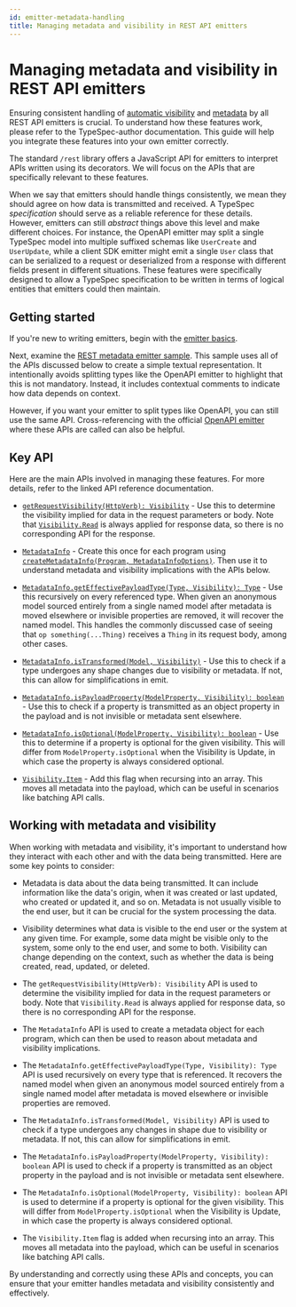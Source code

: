 ```yaml
---
id: emitter-metadata-handling
title: Managing metadata and visibility in REST API emitters
---
```


# Managing metadata and visibility in REST API emitters

Ensuring consistent handling of [automatic visibility](../libraries/http/operations.md#automatic-visibility) and [metadata](../libraries/http/operations.md#metadata) by all REST API emitters is crucial. To understand how these features work, please refer to the TypeSpec-author documentation. This guide will help you integrate these features into your own emitter correctly.

The standard `/rest` library offers a JavaScript API for emitters to interpret APIs written using its decorators. We will focus on the APIs that are specifically relevant to these features.

When we say that emitters should handle things consistently, we mean they should agree on how data is transmitted and received. A TypeSpec _specification_ should serve as a reliable reference for these details. However, emitters can still _abstract_ things above this level and make different choices. For instance, the OpenAPI emitter may split a single TypeSpec model into multiple suffixed schemas like `UserCreate` and `UserUpdate`, while a client SDK emitter might emit a single `User` class that can be serialized to a request or deserialized from a response with different fields present in different situations. These features were specifically designed to allow a TypeSpec specification to be written in terms of logical entities that emitters could then maintain.

## Getting started

If you're new to writing emitters, begin with the [emitter basics](./emitters-basics.md).

Next, examine the [REST metadata emitter sample](https://github.com/microsoft/typespec/tree/main/packages/samples/rest-metadata-emitter). This sample uses all of the APIs discussed below to create a simple textual representation. It intentionally avoids splitting types like the OpenAPI emitter to highlight that this is not mandatory. Instead, it includes contextual comments to indicate how data depends on context.

However, if you want your emitter to split types like OpenAPI, you can still use the same API. Cross-referencing with the official [OpenAPI emitter](../emitters/openapi3/openapi.md) where these APIs are called can also be helpful.

## Key API

Here are the main APIs involved in managing these features. For more details, refer to the linked API reference documentation.

- [`getRequestVisibility(HttpVerb): Visibility`](../libraries/http/reference/js-api/functions/getRequestVisibility.md) - Use this to determine the visibility implied for data in the request parameters or body. Note that [`Visibility.Read`](../libraries/http/reference/js-api/enumerations/Visibility.md) is always applied for response data, so there is no corresponding API for the response.

- [`MetadataInfo`](../libraries/http/reference/js-api/interfaces/MetadataInfo.md) - Create this once for each program using [`createMetadataInfo(Program, MetadataInfoOptions)`](../libraries/http/reference/js-api/functions/createMetadataInfo.md). Then use it to understand metadata and visibility implications with the APIs below.

- [`MetadataInfo.getEffectivePayloadType(Type, Visibility): Type`](../libraries/http/reference/js-api/interfaces/MetadataInfo.md#geteffectivepayloadtype) - Use this recursively on every referenced type. When given an anonymous model sourced entirely from a single named model after metadata is moved elsewhere or invisible properties are removed, it will recover the named model. This handles the commonly discussed case of seeing that `op something(...Thing)` receives a `Thing` in its request body, among other cases.

- [`MetadataInfo.isTransformed(Model, Visibility)`](../libraries/http/reference/js-api/interfaces/MetadataInfo.md#istransformed) - Use this to check if a type undergoes any shape changes due to visibility or metadata. If not, this can allow for simplifications in emit.

- [`MetadataInfo.isPayloadProperty(ModelProperty, Visibility): boolean`](../libraries/http/reference/js-api/interfaces/MetadataInfo.md#ispayloadproperty) - Use this to check if a property is transmitted as an object property in the payload and is not invisible or metadata sent elsewhere.

- [`MetadataInfo.isOptional(ModelProperty, Visibility): boolean`](../libraries/http/reference/js-api/interfaces/MetadataInfo.md#isoptional) - Use this to determine if a property is optional for the given visibility. This will differ from `ModelProperty.isOptional` when the Visibility is Update, in which case the property is always considered optional.

- [`Visibility.Item`](../libraries/http/reference/js-api/enumerations/Visibility.md) - Add this flag when recursing into an array. This moves all metadata into the payload, which can be useful in scenarios like batching API calls.

## Working with metadata and visibility

When working with metadata and visibility, it's important to understand how they interact with each other and with the data being transmitted. Here are some key points to consider:

- Metadata is data about the data being transmitted. It can include information like the data's origin, when it was created or last updated, who created or updated it, and so on. Metadata is not usually visible to the end user, but it can be crucial for the system processing the data.

- Visibility determines what data is visible to the end user or the system at any given time. For example, some data might be visible only to the system, some only to the end user, and some to both. Visibility can change depending on the context, such as whether the data is being created, read, updated, or deleted.

- The `getRequestVisibility(HttpVerb): Visibility` API is used to determine the visibility implied for data in the request parameters or body. Note that `Visibility.Read` is always applied for response data, so there is no corresponding API for the response.

- The `MetadataInfo` API is used to create a metadata object for each program, which can then be used to reason about metadata and visibility implications.

- The `MetadataInfo.getEffectivePayloadType(Type, Visibility): Type` API is used recursively on every type that is referenced. It recovers the named model when given an anonymous model sourced entirely from a single named model after metadata is moved elsewhere or invisible properties are removed.

- The `MetadataInfo.isTransformed(Model, Visibility)` API is used to check if a type undergoes any changes in shape due to visibility or metadata. If not, this can allow for simplifications in emit.

- The `MetadataInfo.isPayloadProperty(ModelProperty, Visibility): boolean` API is used to check if a property is transmitted as an object property in the payload and is not invisible or metadata sent elsewhere.

- The `MetadataInfo.isOptional(ModelProperty, Visibility): boolean` API is used to determine if a property is optional for the given visibility. This will differ from `ModelProperty.isOptional` when the Visibility is Update, in which case the property is always considered optional.

- The `Visibility.Item` flag is added when recursing into an array. This moves all metadata into the payload, which can be useful in scenarios like batching API calls.

By understanding and correctly using these APIs and concepts, you can ensure that your emitter handles metadata and visibility consistently and effectively.
